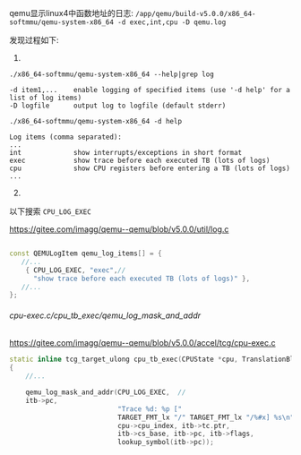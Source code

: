 qemu显示linux4中函数地址的日志:
```/app/qemu/build-v5.0.0/x86_64-softmmu/qemu-system-x86_64 -d exec,int,cpu -D qemu.log```

发现过程如下:

1.
```./x86_64-softmmu/qemu-system-x86_64 --help|grep log```
```
-d item1,...    enable logging of specified items (use '-d help' for a list of log items)
-D logfile      output log to logfile (default stderr)
```


```./x86_64-softmmu/qemu-system-x86_64 -d help```

```
Log items (comma separated):
...
int             show interrupts/exceptions in short format
exec            show trace before each executed TB (lots of logs)
cpu             show CPU registers before entering a TB (lots of logs)
...
```

2.
以下搜索 ```CPU_LOG_EXEC```

https://gitee.com/imagg/qemu--qemu/blob/v5.0.0/util/log.c

```cpp

const QEMULogItem qemu_log_items[] = {
   //...
    { CPU_LOG_EXEC, "exec",//
      "show trace before each executed TB (lots of logs)" },
   //...
};
```


###### cpu-exec.c/cpu_tb_exec/qemu_log_mask_and_addr
https://gitee.com/imagg/qemu--qemu/blob/v5.0.0/accel/tcg/cpu-exec.c

```cpp
static inline tcg_target_ulong cpu_tb_exec(CPUState *cpu, TranslationBlock *itb)
{
    //...

    qemu_log_mask_and_addr(CPU_LOG_EXEC,  //
    itb->pc,
                           "Trace %d: %p ["
                           TARGET_FMT_lx "/" TARGET_FMT_lx "/%#x] %s\n",
                           cpu->cpu_index, itb->tc.ptr,
                           itb->cs_base, itb->pc, itb->flags,
                           lookup_symbol(itb->pc));
```